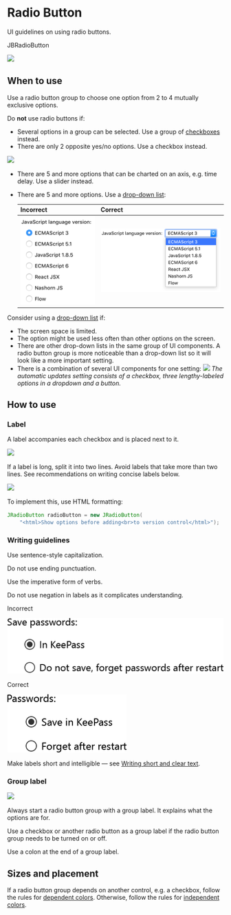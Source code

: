 <!-- Copyright 2000-2024 JetBrains s.r.o. and contributors. Use of this source code is governed by the Apache 2.0 license. -->

# Radio Button

<link-summary>UI guidelines on using radio buttons.</link-summary>

<tldr>JBRadioButton</tldr>

![](radio_example.png)

## When to use

Use a radio button group to choose one option from 2 to 4 mutually exclusive options.

Do **not** use radio buttons if:
* Several options in a group can be selected. Use a group of [checkboxes](checkbox.md) instead.
* There are only 2 opposite yes/no options. Use a checkbox instead.

![](tworadio_checkbox.png)

* There are 5 and more options that can be charted on an axis, e.g. time delay. Use a slider instead.

* There are 5 and more options. Use a [drop-down list](drop_down.md):

  | Incorrect                                                  | Correct                                                  |
  |------------------------------------------------------------|----------------------------------------------------------|
  | ![](../../../images/ui/radiobutton/dropdown_incorrect.png) | ![](../../../images/ui/radiobutton/dropdown_correct.png) |

Consider using a [drop-down list](drop_down.md) if:
* The screen space is limited.
* The option might be used less often than other options on the screen.
* There are other drop-down lists in the same group of UI components. A radio button group is more noticeable than a drop-down list so it will look like a more important setting.
* There is a combination of several UI components for one setting:
![](dropdown.png)
*The automatic updates setting consists of a checkbox, three lengthy-labeled options in a dropdown and a button.*


## How to use

### Label
A label accompanies each checkbox and is placed next to it.

![](radiobutton_label.png)

If a label is long, split it into two lines. Avoid labels that take more than two lines. See recommendations on writing concise labels below.

![](twoline_label.png)

To implement this, use HTML formatting:

```java
JRadioButton radioButton = new JRadioButton(
    "<html>Show options before adding<br>to version control</html>");
```

### Writing guidelines

Use sentence-style capitalization.

Do not use ending punctuation.

Use the imperative form of verbs.

Do not use negation in labels as it complicates understanding.

<p>Incorrect</p>

![](../../../images/ui/radiobutton/answeryes_incorrect.png)

<p>Correct</p>

![](../../../images/ui/radiobutton/answeryes_correct.png)

Make labels short and intelligible — see [Writing short and clear text](writing_short.md).


### Group label
![](grouplabel.png)

Always start a radio button group with a group label. It explains what the options are for.

Use a checkbox or another radio button as a group label if the radio button group needs to be turned on or off.

Use a colon at the end of a group label.


## Sizes and placement

If a radio button group depends on another control, e.g. a checkbox, follow the rules for [dependent colors](layout.md#dependent-controls). Otherwise, follow the rules for [independent colors](layout.md).

